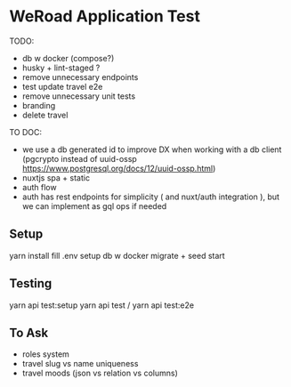 # WeRoad Application Test

TODO:

- db w docker (compose?)
- husky + lint-staged ?
- remove unnecessary endpoints
- test update travel e2e
- remove unnecessary unit tests
- branding
- delete travel

TO DOC:

- we use a db generated id to improve DX when working with a db client (pgcrypto instead of uuid-ossp https://www.postgresql.org/docs/12/uuid-ossp.html)
- nuxtjs spa + static
- auth flow
- auth has rest endpoints for simplicity ( and nuxt/auth integration ), but we can implement as gql ops if needed

## Setup

yarn install
fill .env
setup db w docker
migrate + seed
start

## Testing

yarn api test:setup
yarn api test / yarn api test:e2e

## To Ask

- roles system
- travel slug vs name uniqueness
- travel moods (json vs relation vs columns)

